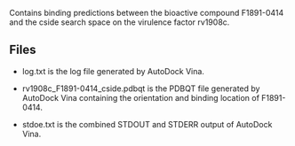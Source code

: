 Contains binding predictions between the bioactive compound F1891-0414 and the cside search space on the virulence factor rv1908c.

## Files

- log.txt is the log file generated by AutoDock Vina.

- rv1908c_F1891-0414_cside.pdbqt is the PDBQT file generated by AutoDock Vina containing the orientation and binding location of F1891-0414.

- stdoe.txt is the combined STDOUT and STDERR output of AutoDock Vina.

